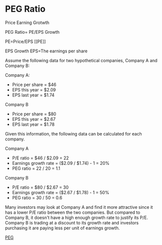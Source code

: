 # PEG Ratio
Price Earning Grotwth  

PEG Ratio= PE/EPS Growth

PE=Price/EPS [[PE]]

EPS Growth
EPS=The earnings per share


Assume the following data for two hypothetical companies, Company A and Company B:

Company A:
* Price per share = $46
* EPS this year = $2.09
* EPS last year = $1.74

Company B
* Price per share = $80
* EPS this year = $2.67
* EPS last year = $1.78

Given this information, the following data can be calculated for each company.

Company A
* P/E ratio = $46 / $2.09 = 22
* Earnings growth rate = ($2.09 / $1.74) - 1 = 20%
* PEG ratio = 22 / 20 = 1.1

Company B
* P/E ratio = $80 / $2.67 = 30
* Earnings growth rate = ($2.67 / $1.78) - 1 = 50%
* PEG ratio = 30 / 50 = 0.6
  

Many investors may look at Company A and find it more attractive since it has a lower P/E ratio between the two companies. But compared to Company B, it doesn't have a high enough growth rate to justify its P/E. Company B is trading at a discount to its growth rate and investors purchasing it are paying less per unit of earnings growth.

[PEG](https://www.investopedia.com/terms/p/pegratio.asp)
​	